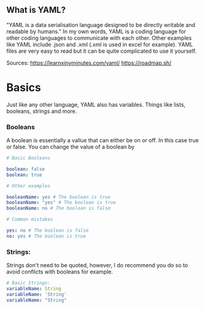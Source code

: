 ## What is YAML?
"YAML is a data serialisation language designed to be directly writable and readable by humans."
In my own words, YAML is a coding language for other coding languages to communicate with each other.
Other examples like YAML include .json and .xml (.xml is used in excel for example).
YAML files are very easy to read but it can be quite complicated to use it yourself.

Sources:
https://learnxinyminutes.com/yaml/
https://roadmap.sh/

# Basics
Just like any other language, YAML also has variables.
Things like lists, booleans, strings and more.

### Booleans
A boolean is essentially a vallue that can either be on or off. In this case true or false. You can change the value of a boolean by

```yaml
# Basic Booleans

boolean: false
boolean: true

# Other examples

booleanName: yes # The boolean is true
booleanName: "yes" # The boolean is true
booleanName: no # The boolean is false

# Common mistakes

yes: no # The boolean is false
no: yes # The boolean is true
```

### Strings:
Strings don't need to be quoted, however, I do recommend you do so to avoid conflicts with booleans for example.
```yaml
# Basic Strings:
variableName: String
variableName: 'String'
variableName: "String"
```